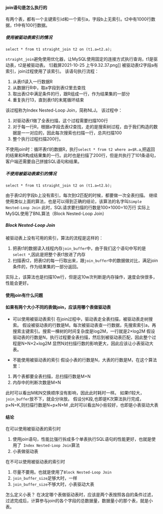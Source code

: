 #### join语句是怎么执行的
有两个表，都有一个主键索引id和一个索引a，字段b上无索引。t2中有1000行数据，t1中有100行数据。

##### 使用被驱动表索引的情况
```
select * from t1 straight_join t2 on (t1.a=t2.a);
```
`straight_join`避免使用优化器，让MySQL使用固定的连接方式执行查询，t1是驱动表，t2是被驱动表。
![[截屏2021-10-25 上午9.32.37.png]]
被驱动表t2字段a有索引，join过程使用了该索引。
该语句执行流程：
1. 从表t1读入一行数据R
2. 从数据行R中，取a字段到表t2里去查找
3. 取出表t2中满足条件的行，跟R组成一行，作为结果集的一部分
4. 重复执行13，直到表t1的末尾循环结束

该过程称为Index Nested-Loop Join，简称NLJ。
该过程中：
1. 对驱动表t1做了全表扫描，这个过程需要扫描100行
2. 对于每一行R，根据a字段去表t2查找，走的是搜索树过程，由于我们构造的数据是一一对应的，因此每次搜索也扫描一行，总共扫描100
3. 整个执行过程扫描200行。

不使用join时：循环表t1的数据R，执行`select * from t2 where a=$R.a`,把返回的结果和R构成结果集的一行。此时也是扫描了200行，但是共执行了101条语句，客户端还需要自己拼接SQL语句和结果。

##### 不使用被驱动表索引的情况
```
select * from t1 straight_join t2 on (t1.a=t2.b);
```
由于表t2的字段b上没有索引，每次到t2匹配的时候，都要做一次全表扫描。
继续使用类似上面的算法，也是可以得到正确的结论，该算法的名字叫`Simple Nested-Loop Join`
此时，SQL请求要扫描的行数是100×1000=10万行
实际上MySQL使用了BNL算法（Block Nested-Loop Join）

##### Block Nested-Loop Join
被驱动表上没有可用的索引，算法的流程是这样的：
1. 把表t1的数据读入线程内存`join_buffer`中，由于我们这个语句中写的是`select *`,因此是把整个表t1放进了内存
2. 扫描表t2，把表t2的每一行取出来，跟`join_buffer`中的数据做对比，满足join条件的，作为结果集的一部分返回。

实际上，该算法也是扫描10w行，但是这10w次判断是内存操作，速度会快很多，性能会更好。


#### 使用join有什么问题

#### 如果有两个大小不同的表做join，应该用哪个表做驱动表
- 可以使用被驱动表索引
在join过程中，驱动表走全表扫描，被驱动表走树搜索。
假设被驱动表的行数是M。每次被驱动表查一行数据，先搜索索引a，再搜索主键索引。搜索一棵树的时间复杂度是log2M，一行就是2×log2M
假设驱动表的行数是N，执行过程要全表扫描，然后到被驱动表匹配，因此整个过程是N+N×2×log2M
显然N对扫描行数的影响更大，因此应该让小表驱动大表。

- 不能使用被驱动表的索引
假设小表的行数是N，大表的行数是M，在这个算法里：
1. 两个表都要全表扫描，总扫描行数是M+N
2. 内存中的判断次数是M×N

此时可以看出M和N交换顺序没有影响，因此此时耗时一样。
如果t1较大，`join_buffer`放不下，就会分块放。
假设分K段,也即是K次算法执行完成，p×N=K,则扫描行数是N+p×N×M
,此时可以看出N小些较好，也即是小表驱动大表


#### 结论
在可以使用被驱动表的索引时
1. 使用join语句，性能比强行拆成多个单表执行SQL语句的性能更好，也就是使用了` Index Nested-Loop Join`算法
2. 小表做驱动表

在不可以使用被驱动表的索引时
1. 尽量不要用。也就是使用了`Block Nested-Loop Join`
2. `join_buffer_size`足够大时，一样
3. `join_buffer_size`不够大时，小表驱动大表

怎么定义小表？
在决定哪个表做驱动表时，应该是两个表按照各自的条件过滤，过滤完成后，计算参与join的各个字段的总数据量，数据量小的那个表，就是小表。

